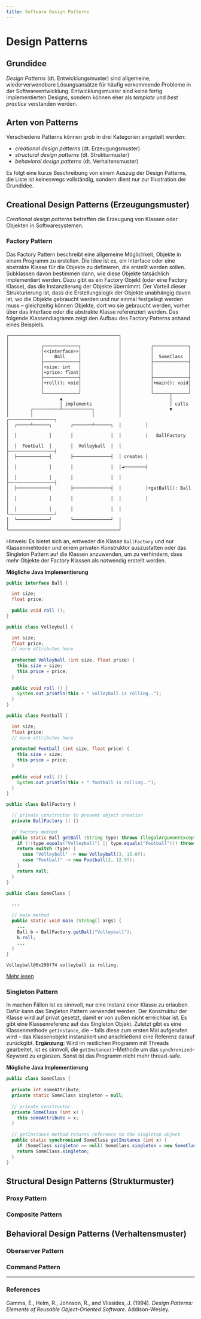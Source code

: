 ```yaml
---
title: Software Design Patterns
---
```


# Design Patterns

## Grundidee

*Design Patterns* (dt. Entwicklungsmuster) sind allgemeine, wiederverwendbare Lösungsansätze für häufig vorkommende Probleme in der Softwareentwicklung. Entwicklungsmuster sind keine fertig implementierten Designs, sondern können eher als *template* und *best practice* verstanden werden.

## Arten von Patterns

Verschiedene Patterns können grob in drei Kategorien eingeteilt werden:

- *creational design patterns* (dt. Erzeugungsmuster)
- *structural design patterns* (dt. Strukturmuster)
- *behavioral design patterns* (dt. Verhaltensmuster)

Es folgt eine kurze Beschreibung von einem Auszug der Design Patterns, die Liste ist keineswegs vollständig, sondern dient nur zur Illustration der Grundidee.

## Creational Design Patterns (Erzeugungsmuster)

*Creational design patterns* betreffen die Erzeugung von Klassen oder Objekten in Softwaresystemen.

### Factory Pattern

Das Factory Pattern beschreibt eine allgemeine Möglichkeit, Objekte in einem Programm zu erstellen. Die Idee ist es, ein Interface oder eine abstrakte Klasse für die Objekte zu definieren, die erstellt werden sollen. Subklassen davon bestimmen dann, wie diese Objekte tatsächlich implementiert werden. Dazu gibt es ein Factory Objekt (oder eine Factory Klasse), das die Instanziierung der Objekte übernimmt. Der Vorteil dieser Strukturierung ist, dass die Erstellungslogik der Objekte unabhängig davon ist, wo die Objekte gebraucht werden und nur einmal festgelegt werden muss – gleichzeitig können Objekte, dort wo sie gebraucht werden, vorher über das Interface oder die abstrakte Klasse referenziert werden. Das folgende Klassendiagramm zeigt den Aufbau des Factory Patterns anhand eines Beispiels.

```
┌─────────────────────────────────────────┐
│                                         │
│            ┌─────────────┐              │           ┌─────────────┐
│            │<<interface>>│              │           │             │
│            │    Ball     │              │           │  SomeClass  │
│            ├─────────────┤              │           ├─────────────┤
│            │+size: int   │              │           │             │
│            │+price: float│              │           │             │
│            ├─────────────┤              │           ├─────────────┤
│            │+roll(): void│              │           │+main(): void│
│            │             │              │           │             │
│            └─────────────┘              │           └──────┬──────┘
│                   ▲                     │                  │
│                   │ implements          │                  │ calls
│        ┌──────────┴───────────┐         │                  ▼
│        │                      │         │         ┌─────────────────┐
│  ┌─────┴──────┐       ┌───────┴──────┐  │         │                 │
│  │            │       │              │  │         │   BallFactory   │
│  │  Football  │       │  Volleyball  │  │         ├─────────────────┤
│  ├────────────┤       ├──────────────┤  │ creates │                 │
│  │            │       │              │  │◄────────┤                 │
│  │            │       │              │  │         ├─────────────────┤
│  ├────────────┤       ├──────────────┤  │         │+getBall(): Ball │
│  │            │       │              │  │         │                 │
│  │            │       │              │  │         └─────────────────┘
│  └────────────┘       └──────────────┘  │
│                                         │
└─────────────────────────────────────────┘
```

Hinweis: Es bietet sich an, entweder die Klasse `BallFactory` und nur Klassenmehtoden und einem privaten Konstruktor auszustatten oder das Singleton Pattern auf die Klassen anzuwenden, um zu verhindern, dass mehr Objekte der Factory Klassen als notwendig erstellt werden.

**Mögliche Java Implementierung**

```java
public interface Ball {

  int size;
  float price;
  
  public void roll ();
}
```
```java
public class Volleyball {

  int size;
  float price;
  // more attributes here
  
  protected Volleyball (int size, float price) {
    this.size = size;
    this.price = price;
  }
  
  public void roll () {
    System.out.println(this + " volleyball is rolling..");
  }
}
```
```java
public class Football {

  int size;
  float price;
  // more attributes here
  
  protected Football (int size, float price) {
    this.size = size;
    this.price = price;
  }
  
  public void roll () {
    System.out.println(this + " football is rolling..");
  }
}
```
```java
public class BallFactory {

  // private constructor to prevent object creation
  private BallFactory () {}
  
  // factory method
  public static Ball getBall (String type) throws IllegalArgumentException {
    if (!(type.equals("Volleyball") || type.equals("Football"))) throw new IllegalArgumentException("Type has to be either Football or Volleyball");
    return switch (type) {
      case "Volleyball" -> new Volleyball(3, 15.0f);
      case "Football" -> new Football(2, 12.5f);
    }
    return null;
  }
}
```
```java
public class SomeClass {

  ...
  
  // main method
  public static void main (String[] args) {
    ...
    Ball b = BallFactory.getBall("Volleyball");
    b.roll;
    ...
  }
}
```
~~~
Volleyball@0x298f74 volleyball is rolling.
~~~

[Mehr lesen](https://en.wikipedia.org/wiki/Factory_method_pattern)

### Singleton Pattern

In machen Fällen ist es sinnvoll, nur eine Instanz einer Klasse zu erlauben. Dafür kann das Singleton Pattern verwendet werden. Der Konstruktur der Klasse wird auf privat gesetzt, damit er von außen nicht erreichbar ist. Es gibt eine Klassenreferenz auf das Singleton Objekt. Zuletzt gibt es eine Klassenmethode `getInstance`, die – falls diese zum ersten Mal aufgerufen wird – das Klassenobjekt instanziiert und anschließend eine Referenz darauf zurückgibt. **Ergänzung:** Wird im restlichen Programm mit Threads gearbeitet, ist es sinnvoll, die `getInstance()`-Methode um das `synchronized`-Keyword zu ergänzen. Sonst ist das Programm nicht mehr thread-safe.

**Mögliche Java Implementierung**

```java
public class SomeClass {
  
  private int someAttribute;
  private static SomeClass singleton = null;
  
  // private constructor
  private SomeClass (int x) {
    this.someAttribute = x;
  }
  
  // getInstance method returns reference to the singleton object
  public static synchronized SomeClass getInstance (int x) {
    if (SomeClass.singleton == null) SomeClass.singleton = new SomeClass(x);
    return SomeClass.singleton;
  }
}
```



## Structural Design Patterns (Strukturmuster)

### Proxy Pattern

### Composite Pattern


## Behavioral Design Patterns (Verhaltensmuster)

### Oberserver Pattern

### Command Pattern





---
### References

Gamma, E., Helm, R., Johnson, R., and Vlissides, J. (1994). *Design Patterns: Elements of Reusable Object-Oriented Software.* Addison-Wesley.

